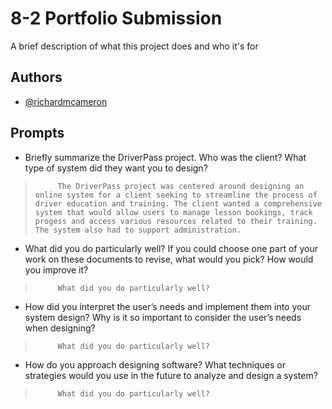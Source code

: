 
# 8-2 Portfolio Submission

A brief description of what this project does and who it's for


## Authors

- [@richardmcameron](https://github.com/richardmcameron)


## Prompts
 

* Briefly summarize the DriverPass project. Who was the client? What type of system did they want you to design?

>          The DriverPass project was centered around designing an online system for a client seeking to streamline the process of driver education and training. The client wanted a comprehensive system that would allow users to manage lesson bookings, track progess and access various resources related to their training. The system also had to support administration.

* What did you do particularly well? If you could choose one part of your work on these documents to revise, what would you pick? How would you improve it?

>          What did you do particularly well?

* How did you interpret the user’s needs and implement them into your system design? Why is it so important to consider the user’s needs when designing?

>          What did you do particularly well?

* How do you approach designing software? What techniques or strategies would you use in the future to analyze and design a system?

>          What did you do particularly well?
